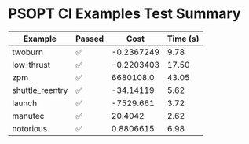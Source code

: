 # PSOPT CI Examples Test Summary

| Example | Passed | Cost | Time (s) |
|---|---|---|---|
| twoburn | ✅ | -0.2367249 | 9.78 |
| low_thrust | ✅ | -0.2203403 | 17.50 |
| zpm | ✅ | 6680108.0 | 43.05 |
| shuttle_reentry | ✅ | -34.14119 | 5.62 |
| launch | ✅ | -7529.661 | 3.72 |
| manutec | ✅ | 20.4042 | 2.62 |
| notorious | ✅ | 0.8806615 | 6.98 |